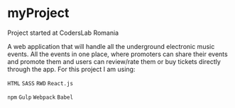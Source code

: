 # myProject
Project started at CodersLab Romania

A web application that will handle all the underground electronic music events. All the events in one place, where promoters can share their events and promote them and users can review/rate them or buy tickets directly through the app. For this project I am using:

`HTML`
`SASS`
`RWD`
`React.js`

`npm`
`Gulp`
`Webpack`
`Babel`